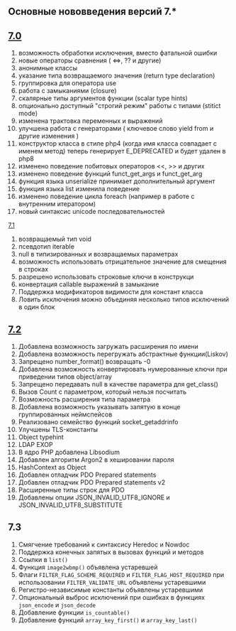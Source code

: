 ## Основные нововведения версий 7.*

## [7.0](http://www.php.net/ChangeLog-7.php#7.1.14)

1. возможность обработки исключения, вместо фатальной ошибки
2. новые операторы сравнения ( <=>, ?? и другие)
3. анонимные классы
4. указание типа возвращаемого значения (return type declaration)
5. группировка для оператора use
6. работа с замыканиями (closure)
7. скалярные типы аргументов функции (scalar type hints)
8. опционально доступный "строгий режим" работы с типами (stitict mode)
9. изменена трактовка переменных и выражений
10. улучшена работа с генераторами ( ключевое слово yield from и другие изменения )
11. конструктор класса в стиле php4 (когда имя класса совпадает с именем метод) теперь генерирует E_DEPRECATED и будет удален в php8
12. изменено поведение побитовых операторов <<, >>  и других
13. изменено поведение функций funct_get_args и funct_get_arg
14. функция языка unserialize принимает дополнительный аргумент
15. функция языка list изменила поведение
16. изменено поведение цикла foreach (например в работе с внутренним итератором)
17. новый синтаксис unicode последовательностей

[7.1](http://www.php.net/ChangeLog-7.php#7.1.14)

1. возвращаемый тип void
2. псевдотип iterable
3. null в типизированных и возвращаемых параметрах
4. возможность использовать отрицательное значение для смещения в строках
5. разрешено использовать строковые ключи в конструкци
6. конвертация callable выражений в замыкание
7. Поддержка модификаторов видимости для констант класса
8. Ловить исключения можно объединяя несколько типов исключений в один блок 

## [7.2](http://www.php.net/ChangeLog-7.php#7.2.2)

1. Добавлена возможность загружать расширения по имени
2. Добавлена возможность перегружать абстрактные функции(Liskov)
3. Запрещено number_format() возвращать -0
4. Добавлена возможность конвертировать нумерованные ключи при приведении типов object/array
5. Запрещено передавать null в качестве параметра для get_class()
6. Вызов Count с параметром, который нельзя посчитать
7. Возможность расширения типа параметра
8. Добавлена возможность указывать запятую в конце группированных неймспейсов
9. Реализовано семейство функций socket_getaddrinfo
10. Улучшены TLS-константы
11. Object typehint
12. LDAP EXOP
13. В ядро PHP добавлена Libsodium
14. Добавлен алгоритм Argon2 в хешировании пароля
15. HashContext as Object
16. Добавлен отладчик PDO Prepared statements
17. Добавлен отладчик PDO Prepared statements v2
18. Расширенные типы строк для PDO
19. Добавлены опции JSON_INVALID_UTF8_IGNORE и JSON_INVALID_UTF8_SUBSTITUTE

## 7.3

1. Смягчение требований к синтаксису Heredoc и Nowdoc
2. Поддержка конечных запятых в вызовах функций и методов
3. Ссылки в `list()`
4. Функция `image2wbmp()` объявлена устаревшей
5. Флаги `FILTER_FLAG_SCHEME_REQUIRED` и `FILTER_FLAG_HOST_REQUIRED` при использовании `FILTER_VALIDATE_URL` объявлены устаревшими
6. Регистро-независимые константы объявлены устаревшими
7. Опциональный выброс исключений при ошибках в функциях `json_encode` и `json_decode`
8. Добавление функции `is_countable()`
9. Добавление функций `array_key_first()` и `array_key_last()`